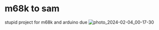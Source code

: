 # m68k to sam
 stupid project for m68k and arduino due
![photo_2024-02-04_00-17-30](https://github.com/hiprivsid/m68k-to-sam/assets/75212472/e50f5e7e-6d15-4756-af46-7ac496f38b92)
